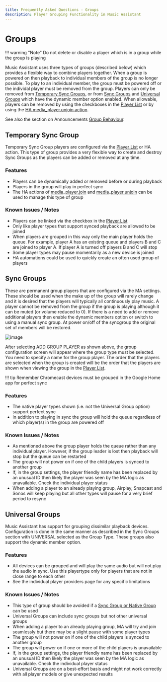 ```yaml
---
title: Frequently Asked Questions - Groups
description: Player Grouping Functionality in Music Assistant
---
```


# Groups

!!! warning "Note"
    Do not delete or disable a player which is in a group while the group is playing

Music Assistant uses three types of groups (described below) which provides a flexible way to combine players together. When a group is powered on then playback to individual members of the group is no longer possible. To play to an individual member, the group must be powered off or the individal player must be removed from the group. Players can only be removed from [Temporary Sync Groups](#temporary-sync-group), or from [Sync Groups](#sync-groups) and [Universal Groups](#universal-groups) which have the dynamic member option enabled. When allowable, players can be removed by using the checkboxes in the [Player List](../ui.md#player-list) or by using the [HA media_player.unjoin action](https://www.home-assistant.io/integrations/media_player/#media-control-actions).

See also the section on Announcements [Group Behaviour](../integration/announcements/#group-behaviour).

## Temporary Sync Group

Temporary Sync Group players are configured via the [Player List](../ui.md#player-list) or HA action. This type of group provides a very flexible way to create and destroy Sync Groups as the players can be added or removed at any time. 

### Features

- Players can be dynamically added or removed before or during playback
- Players in the group will play in perfect sync
- The HA actions of [media_player.join](https://www.home-assistant.io/integrations/media_player/#action-media_playerjoin) and [media_player.unjoin](https://www.home-assistant.io/integrations/media_player/#action-media_playerunjoin) can be used to manage this type of group

### Known Issues / Notes

- Players can be linked via the checkbox in the [Player List](../ui.md#player-list)
- Only like player types that support synced playback are allowed to be joined
- When players are grouped in this way only the main player holds the queue. For example, player A has an existing queue and players B and C are joined to player A. If player A is turned off players B and C will stop
- Some player types may pause momentarily as a new device is joined
- HA automations could be used to quickly create an often used group of players 

## Sync Groups

These are permanent group players that are configured via the MA settings. These should be used when the make up of the group will rarely change and it is desired that the players will typically all continuously play music. A player cannot be removed from the group if the group is playing although it can be muted (or volume reduced to 0). If there is a need to add or remove additional players then enable the dynamic members option or switch to using a manual sync group. At power on/off of the syncgroup the original set of members will be restored.

![image](../assets/screenshots/syncgroup.png)

After selecting ADD GROUP PLAYER as shown above, the group configuration screen will appear where the group type must be selected. You need to specify a name for the group player. The order that the players are selected when the group is created will be the order that the players are shown when viewing the group in the [Player List](../ui.md#player-list).

!!! tip
    Remember Chromecast devices must be grouped in the Google Home app for perfect sync

### Features

- The native player types shown (i.e. not the Universal Group option) support perfect sync
- In addition to playing in sync the group will hold the queue regardless of which player(s) in the group are powered off
  
### Known Issues / Notes

- As mentioned above the group player holds the queue rather than any individual player. However, if the group leader is lost then playback will stop but the queue can be restarted
- The group will not power on if one of the child players is synced to another group
- If, in the group settings, the player friendly name has been replaced by an unusual ID then likely the player was seen by the MA logic as unavailable. Check the individual player status
- When adding a player to an already playing group, Airplay, Snapcast and Sonos will keep playing but all other types will pause for a very brief period to resync

## Universal Groups

Music Assistant has support for grouping dissimilar playback devices. Configuration is done in the same manner as described in the Sync Groups section with UNIVERSAL selected as the Group Type. These groups also support the dynamic member option.

### Features

- All devices can be grouped and will play the same audio but will not play the audio in sync. Use this playertype only for players that are not in close range to each other
- See the individual player providers page for any specific limitations

### Known Issues / Notes

- This type of group should be avoided if a [Sync Group or Native Group](../ui.md#grouping-players) can be used
- Universal Groups can include sync groups but not other universal groups
- When adding a player to an already playing group, MA will try and join seamlessly but there may be a slight pause with some player types
- The group will not power on if one of the child players is synced to another group
- The group will power on if one or more of the child players is unavailable
- If, in the group settings, the player friendly name has been replaced by an unusual ID then likely the player was seen by the MA logic as unavailable. Check the individual player status
- Universal Groups are on a best-effort basis and might not work correctly with all player models or give unexpected results
